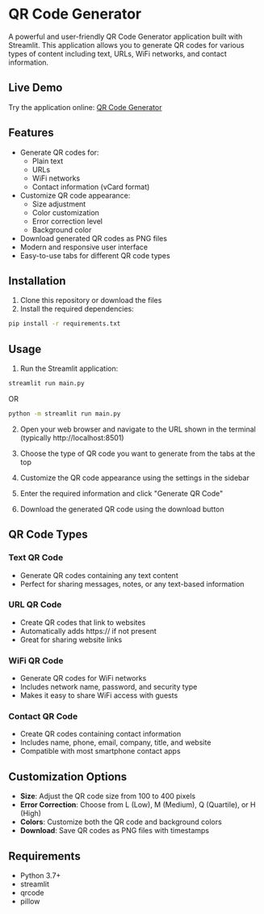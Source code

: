 # QR Code Generator

A powerful and user-friendly QR Code Generator application built with Streamlit. This application allows you to generate QR codes for various types of content including text, URLs, WiFi networks, and contact information.

## Live Demo
Try the application online: [QR Code Generator](https://saz-qr-code-generator.streamlit.app/)

## Features

- Generate QR codes for:
  - Plain text
  - URLs
  - WiFi networks
  - Contact information (vCard format)
- Customize QR code appearance:
  - Size adjustment
  - Color customization
  - Error correction level
  - Background color
- Download generated QR codes as PNG files
- Modern and responsive user interface
- Easy-to-use tabs for different QR code types

## Installation

1. Clone this repository or download the files
2. Install the required dependencies:
```bash
pip install -r requirements.txt
```

## Usage

1. Run the Streamlit application:
```bash
streamlit run main.py
```
 OR
```bash
python -m streamlit run main.py
```

2. Open your web browser and navigate to the URL shown in the terminal (typically http://localhost:8501)

3. Choose the type of QR code you want to generate from the tabs at the top

4. Customize the QR code appearance using the settings in the sidebar

5. Enter the required information and click "Generate QR Code"

6. Download the generated QR code using the download button

## QR Code Types

### Text QR Code
- Generate QR codes containing any text content
- Perfect for sharing messages, notes, or any text-based information

### URL QR Code
- Create QR codes that link to websites
- Automatically adds https:// if not present
- Great for sharing website links

### WiFi QR Code
- Generate QR codes for WiFi networks
- Includes network name, password, and security type
- Makes it easy to share WiFi access with guests

### Contact QR Code
- Create QR codes containing contact information
- Includes name, phone, email, company, title, and website
- Compatible with most smartphone contact apps

## Customization Options

- **Size**: Adjust the QR code size from 100 to 400 pixels
- **Error Correction**: Choose from L (Low), M (Medium), Q (Quartile), or H (High)
- **Colors**: Customize both the QR code and background colors
- **Download**: Save QR codes as PNG files with timestamps

## Requirements

- Python 3.7+
- streamlit
- qrcode
- pillow
